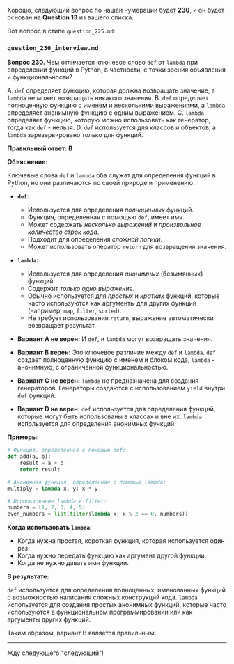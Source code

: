 Хорошо, следующий вопрос по нашей нумерации будет **230**, и он будет основан на **Question 13** из вашего списка.

Вот вопрос в стиле `question_225.md`:

### `question_230_interview.md`

**Вопрос 230.** Чем отличается ключевое слово `def` от `lambda` при определении функций в Python, в частности, с точки зрения объявления и функциональности?

A. `def` определяет функцию, которая должна возвращать значение, а `lambda` не может возвращать никакого значения.
B. `def` определяет полноценную функцию с именем и несколькими выражениями, а `lambda` определяет анонимную функцию с одним выражением.
C. `lambda` определяет функцию, которую можно использовать как генератор, тогда как `def` - нельзя.
D. `def` используется для классов и объектов, а `lambda` зарезервировано только для функций.

**Правильный ответ: B**

**Объяснение:**

Ключевые слова `def` и `lambda` оба служат для определения функций в Python, но они различаются по своей природе и применению.

*   **`def`:**
    *   Используется для определения *полноценных* функций.
    *   Функция, определенная с помощью `def`, имеет *имя*.
    *   Может содержать *несколько выражений* и *произвольное количество строк кода*.
    *   Подходит для определения *сложной логики*.
    *   Может использовать оператор `return` для возвращения значения.
*   **`lambda`:**
    *   Используется для определения *анонимных* (безымянных) функций.
    *   Содержит *только одно выражение*.
    *   Обычно используется для *простых* и *кратких* функций, которые часто используются как аргументы для других функций (например, `map`, `filter`, `sorted`).
    *   Не требует использования `return`, выражение автоматически возвращает результат.

*   **Вариант A не верен:**  И `def`, и `lambda` могут возвращать значения.
*   **Вариант B верен:** Это ключевое различие между `def` и `lambda`. `def` создает полноценную функцию с именем и блоком кода, `lambda` - анонимную, с ограниченной функциональностью.
*   **Вариант C не верен:** `lambda` не предназначена для создания генераторов. Генераторы создаются с использованием `yield` внутри `def` функций.
*   **Вариант D не верен:**  `def` используется для определения функций, которые могут быть использованы в классах и вне их. `lambda` используется для определения анонимных функций.

**Примеры:**

```python
# Функция, определенная с помощью def:
def add(a, b):
    result = a + b
    return result

# Анонимная функция, определенная с помощью lambda:
multiply = lambda x, y: x * y

# Использование lambda в filter:
numbers = [1, 2, 3, 4, 5]
even_numbers = list(filter(lambda x: x % 2 == 0, numbers))

```

**Когда использовать `lambda`:**

*   Когда нужна простая, короткая функция, которая используется один раз.
*   Когда нужно передать функцию как аргумент другой функции.
*   Когда не нужно давать имя функции.

**В результате:**

`def` используется для определения полноценных, именованных функций с возможностью написания сложных конструкций кода. `lambda` используется для создания простых анонимных функций, которые часто используются в функциональном программировании или как аргументы других функций.

Таким образом, вариант B является правильным.

---

Жду следующего "следующий"!
